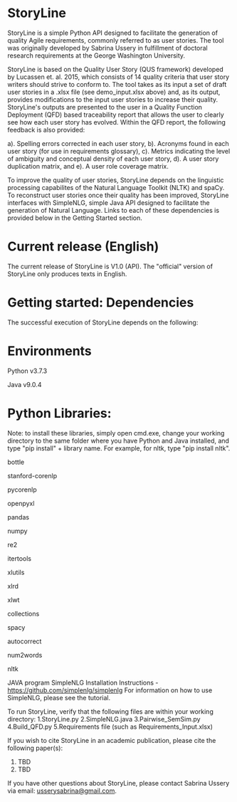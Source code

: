 # StoryLine

StoryLine is a simple Python API designed to facilitate the generation of quality Agile requirements, commonly referred to as user stories. The tool was originally developed by Sabrina Ussery in fulfillment of doctoral research requirements at the George Washington University. 

StoryLine is based on the Quality User Story (QUS framework) developed by Lucassen et. al. 2015, which consists of 14 quality criteria that user story writers should strive to conform to. The tool takes as its input a set of draft user stories in a .xlsx file (see demo_input.xlsx above) and, as its output, provides modifications to the input user stories to increase their quality. StoryLine's outputs are presented to the user in a Quality Function Deployment (QFD) based traceability report that allows the user to clearly see how each user story has evolved. Within the QFD report, the following feedback is also provided:

a). Spelling errors corrected in each user story,
b). Acronyms found in each user story (for use in requirements glossary),
c). Metrics indicating the level of ambiguity and conceptual density of each user story,
d). A user story duplication matrix, and
e). A user role coverage matrix.

To improve the quality of user stories, StoryLine depends on the linguistic processing capabilites of the Natural Language Toolkit (NLTK) and spaCy. To reconstruct user stories once their quality has been improved, StoryLine interfaces with SimpleNLG, simple Java API designed to facilitate the generation of Natural Language. Links to each of these dependencies is provided below in the Getting Started section.

# Current release (English)
The current release of StoryLine is V1.0 (API). The "official" version of StoryLine only produces texts in English. 

# Getting started: Dependencies
The successful execution of StoryLine depends on the following:

# Environments
Python v3.7.3

Java v9.0.4

# Python Libraries:
Note: to install these libraries, simply open cmd.exe, change your working directory to the same folder where you have Python and Java installed, and type "pip install" + library name. For example, for nltk, type "pip install nltk".

bottle

stanford-corenlp

pycorenlp

openpyxl

pandas

numpy 

re2

itertools

xlutils

xlrd

xlwt

collections 

spacy

autocorrect 

num2words 

nltk

JAVA program SimpleNLG Installation Instructions - https://github.com/simplenlg/simplenlg
For information on how to use SimpleNLG, please see the tutorial.

To run StoryLine, verify that the following files are within your working directory:
1.StoryLine.py
2.SimpleNLG.java
3.Pairwise_SemSim.py
4.Build_QFD.py
5.Requirements file (such as Requirements_Input.xlsx)

If you wish to cite StoryLine in an academic publication, please cite the following paper(s):
1. TBD
2. TBD

If you have other questions about StoryLine, please contact Sabrina Ussery via email: usserysabrina@gmail.com.
